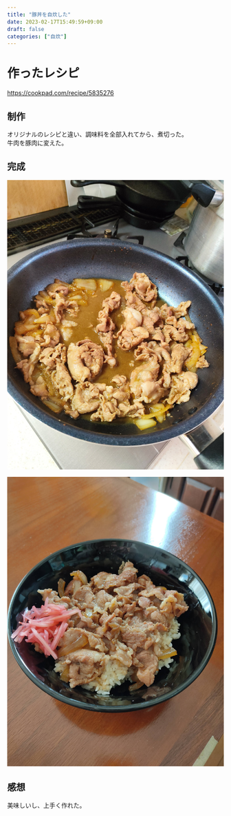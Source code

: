 ```yaml
---
title: "豚丼を自炊した"
date: 2023-02-17T15:49:59+09:00
draft: false
categories: ["自炊"]
---
```


# 作ったレシピ
https://cookpad.com/recipe/5835276

## 制作
オリジナルのレシピと違い、調味料を全部入れてから、煮切った。    
牛肉を豚肉に変えた。

## 完成
![img2](/images/cook-butadon-1.jpg)   
    
![img1](/images/cook-butadon-2.jpg)

## 感想
美味しいし、上手く作れた。    
